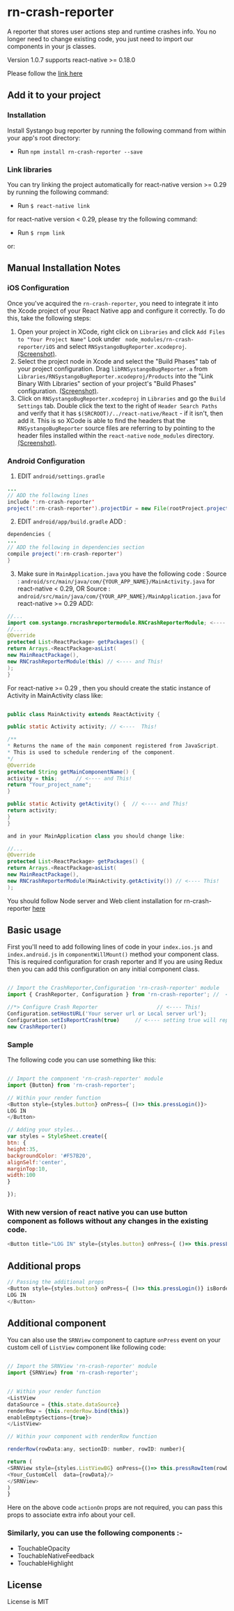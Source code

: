 # rn-crash-reporter

A reporter that stores user actions step and runtime crashes info. You no longer need to change existing code, you just need to import our components in your js classes.

Version 1.0.7 supports react-native >= 0.18.0

Please follow the [link here](FLOW_README.md)

## Add it to your project

### Installation

Install Systango bug reporter by running the following command from within your app's root directory:
- Run `npm install rn-crash-reporter --save`

### Link libraries

You can try linking the project automatically for react-native version >= 0.29 by running the following command:
- Run `$ react-native link`

for react-native version < 0.29, please try the following command:
- Run `$ rnpm link`

or:

## Manual Installation Notes

###  iOS Configuration 

Once you've acquired the `rn-crash-reporter`, you need to integrate it into the Xcode project of your React Native app and configure it correctly. To do this, take the following steps:
1. Open your project in XCode, right click on `Libraries` and click `Add
Files to "Your Project Name"`  Look under ` node_modules/rn-crash-reporter/iOS`  and select  `RNSystangoBugReporter.xcodeproj`.  [(Screenshot)]().
2. Select the project node in Xcode and select the "Build Phases" tab of your project configuration. Drag `libRNSystangoBugReporter.a` from `Libraries/RNSystangoBugReporter.xcodeproj/Products` into the "Link Binary With Libraries" section of your project's "Build Phases" configuration. [(Screenshot)]().
3. Click on `RNSystangoBugReporter.xcodeproj` in `Libraries` and go the `Build
Settings` tab. Double click the text to the right of `Header Search Paths` and verify that it has `$(SRCROOT)/../react-native/React` - if it isn't, then add it. This is so XCode is able to find the headers that the `RNSystangoBugReporter` source files are referring to by pointing to the header files installed within the `react-native` `node_modules` directory. [(Screenshot)]().


### Android Configuration 

1. EDIT  `android/settings.gradle`
```java
...
// ADD the following lines
include ':rn-crash-reporter'
project(':rn-crash-reporter').projectDir = new File(rootProject.projectDir, '../node_modules/rn-crash-reporter/android')
```

2. EDIT  `android/app/build.gradle` ADD :
```java
dependencies {
...
// ADD the following in dependencies section
compile project(':rn-crash-reporter')
}
```

3. Make sure in `MainApplication.java` you have the following code : 
Source :  `android/src/main/java/com/{YOUR_APP_NAME}/MainActivity.java` for react-native < 0.29,
OR
Source :  `android/src/main/java/com/{YOUR_APP_NAME}/MainApplication.java` for react-native >= 0.29 ADD:

```java
//...
import com.systango.rncrashreportermodule.RNCrashReporterModule; <---- This!
//...
@Override
protected List<ReactPackage> getPackages() {
return Arrays.<ReactPackage>asList(
new MainReactPackage(),
new RNCrashReporterModule(this) // <---- and This!
);
}
```
For react-native >= 0.29 , then you should create the static instance of Activity in MainActivity class like:

```java

public class MainActivity extends ReactActivity {

public static Activity activity; // <----  This!

/**
* Returns the name of the main component registered from JavaScript.
* This is used to schedule rendering of the component.
*/
@Override
protected String getMainComponentName() {
activity = this;      // <---- and This!
return "Your_project_name";
}

public static Activity getActivity() {  // <---- and This!
return activity;
}
}

and in your MainApplication class you should change like:

//...
@Override
protected List<ReactPackage> getPackages() {
return Arrays.<ReactPackage>asList(
new MainReactPackage(),
new RNCrashReporterModule(MainActivity.getActivity()) // <---- This!
);
```

You should follow Node server and Web client installation for rn-crash-reporter [here](https://github.com/sytango-technologies/rn-crash-viewer)

## Basic usage

First you'll need to add following lines of code in your `index.ios.js` and `index.android.js` in `componentWillMount()` method your component class. This is required configuration for crash reporter and If you are using Redux then you can add this configuration on any initial component class.


```javascript

// Import the CrashReporter,Configuration 'rn-crash-reporter' module
import { CrashReporter, Configuration } from 'rn-crash-reporter'; //  <------- This

//*> Configure Crash Reporter                   // <---- This!
Configuration.setHostURL('Your server url or Local server url');
Configuration.setIsReportCrash(true)     // <---- setting true will report users actions and steps on host
new CrashReporter()

```

### Sample

The following code you can use something like this:

```javascript

// Import the component 'rn-crash-reporter' module
import {Button} from 'rn-crash-reporter';

// Within your render function
<Button style={styles.button} onPress={ ()=> this.pressLogin()}>
LOG IN
</Button>

// Adding your styles...
var styles = StyleSheet.create({
btn: {
height:35,
backgroundColor: '#F57B20',
alignSelf:'center',
marginTop:10,
width:100
}

});
```

### With new version of react native you can use button component as follows without any changes in the existing code.

```javascript
<Button title="LOG IN" style={styles.button} onPress={ ()=> this.pressLogin()} />
```

## Additional props

```javascript
// Passing the additional props
<Button style={styles.button} onPress={ ()=> this.pressLogin()} isBorder={false}>
LOG IN
</Button>
```

## Additional component

You can also use the `SRNView` component to capture `onPress` event on your custom cell of `ListView` component like following code:

```javascript

// Import the SRNView 'rn-crash-reporter' module
import {SRNView} from 'rn-crash-reporter';


// Within your render function
<ListView
dataSource = {this.state.dataSource}
renderRow = {this.renderRow.bind(this)}
enableEmptySections={true}>
</ListView>

// Within your component with renderRow function

renderRow(rowData:any, sectionID: number, rowID: number){

return (
<SRNView style={styles.ListViewBG} onPress={()=> this.pressRowItem(rowData, sectionID, rowID)}  actionOn={rowData.anyKey}>
<Your_CustomCell  data={rowData}/>
</SRNView>
)
}
```

Here on the above code `actionOn` props are not required, you can pass this props to associate extra info about your cell.

### Similarly, you can use the following components :-
- TouchableOpacity
- TouchableNativeFeedback
- TouchableHighlight


## License

License is MIT
